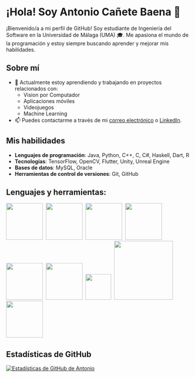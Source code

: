 
<!--
**ant22031/ant22031** is a ✨ _special_ ✨ repository because its `README.md` (this file) appears on your GitHub profile.

Here are some ideas to get you started:

- 🔭 I’m currently working on ...
- 🌱 I’m currently learning ...
- 👯 I’m looking to collaborate on ...
- 🤔 I’m looking for help with ...
- 💬 Ask me about ...
- 📫 How to reach me: ...
- 😄 Pronouns: ...
- ⚡ Fun fact: ...
-->
# ¡Hola! Soy Antonio Cañete Baena 👋

¡Bienvenido/a a mi perfil de GitHub! Soy estudiante de Ingeniería del Software en la Universidad de Málaga (UMA) 🎓. Me apasiona el mundo de la programación y estoy siempre buscando aprender y mejorar mis habilidades.

## Sobre mí

- 🌱 Actualmente estoy aprendiendo y trabajando en proyectos relacionados con:
  - Vision por Computador
  - Aplicaciones móviles
  - Videojuegos
  - Machine Learning
- 📫 Puedes contactarme a través de mi [correo electrónico](mailto:antcbaena@gmail.com) o [LinkedIn](https://www.linkedin.com/in/tuperfil).

## Mis habilidades

- **Lenguajes de programación**: Java, Python, C++, C, C#, Haskell, Dart, R
- **Tecnologías**: TensorFlow, OpenCV, Flutter, Unity, Unreal Engine
- **Bases de datos**: MySQL, Oracle
- **Herramientas de control de versiones**: Git, GitHub

## Lenguajes y herramientas:

<div>
  <img width=100px src="https://raw.githubusercontent.com/bablubambal/All_logo_and_pictures/1ac69ce5fbc389725f16f989fa53c62d6e1b4883/programming%20languages/java.svg">&nbsp;
  <img width=100px src="https://raw.githubusercontent.com/bablubambal/All_logo_and_pictures/1ac69ce5fbc389725f16f989fa53c62d6e1b4883/programming%20languages/c.svg">&nbsp;
  <img width=100px src="https://raw.githubusercontent.com/bablubambal/All_logo_and_pictures/1ac69ce5fbc389725f16f989fa53c62d6e1b4883/programming%20languages/c%2B%2B.svg">&nbsp;
  <img width=100px src="https://raw.githubusercontent.com/bablubambal/All_logo_and_pictures/1ac69ce5fbc389725f16f989fa53c62d6e1b4883/programming%20languages/python.svg">&nbsp;
  <img width=100px src="https://raw.githubusercontent.com/bablubambal/All_logo_and_pictures/1ac69ce5fbc389725f16f989fa53c62d6e1b4883/programming%20languages/dart.svg">&nbsp;
  <img width=100px src="https://raw.githubusercontent.com/bablubambal/All_logo_and_pictures/7c0ac2ceb9f9d24992ec393d11fa7337d2f92466/social%20icons/flutter.svg">&nbsp;
  <img width=70px src="https://opencv.org/wp-content/uploads/2020/07/cropped-OpenCV_logo_white_600x.png">&nbsp;
  <img width=160px src="https://unity.com/logo-unity-web.png">&nbsp;
  <img width=100px src="https://raw.githubusercontent.com/bablubambal/All_logo_and_pictures/7c0ac2ceb9f9d24992ec393d11fa7337d2f92466/frameworks/android.svg">&nbsp;

</div>


## Estadísticas de GitHub

[![Estadísticas de GitHub de Antonio](https://github-readme-stats.vercel.app/api?username=ant22031&show_icons=true&theme=dark)](https://github.com/ant22031)



